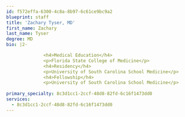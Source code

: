 ```yaml
---
id: f572effa-6300-4c8a-8b97-6c61ce9bc9a2
blueprint: staff
title: 'Zachary Tyser, MD'
first_name: Zachary
last_name: Tyser
degree: MD
bio: |2-

              <h4>Medical Education</h4>
              <p>Florida State College of Medicine</p>
              <h4>Residency</h4>
              <p>University of South Carolina School Medicine</p>
              <h4>Fellowship</h4>
              <p>University of South Carolina School Medicine</p>
          
primary_specialty: 8c3d1cc1-2ccf-48d8-82fd-6c16f1473dd0
services:
  - 8c3d1cc1-2ccf-48d8-82fd-6c16f1473dd0
---
```

